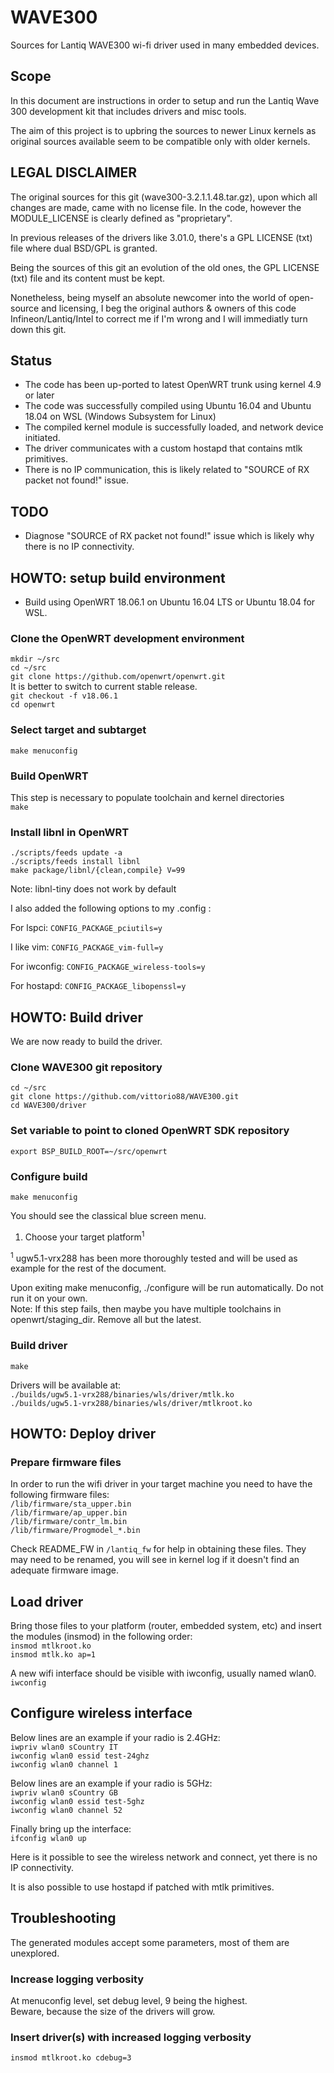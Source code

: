 # WAVE300
Sources for Lantiq WAVE300 wi-fi driver used in many embedded devices.

## Scope
In this document are instructions in order to setup and run
the Lantiq Wave 300 development kit that includes drivers and misc
tools.

The aim of this project is to upbring the sources to newer Linux kernels 
as original sources available seem to be compatible only with older kernels.

## LEGAL DISCLAIMER
The original sources for this git (wave300-3.2.1.1.48.tar.gz), upon which 
all changes are made, came with no license file. In the code, however
the MODULE_LICENSE is clearly defined as "proprietary".

In previous releases of the drivers like 3.01.0, there's a GPL 
LICENSE (txt) file where dual BSD/GPL is granted.

Being the sources of this git an evolution of the old ones, 
the GPL LICENSE (txt) file and its content must be kept.

Nonetheless, being myself an absolute newcomer into the world of
open-source and licensing, I beg the original authors & owners of this 
code Infineon/Lantiq/Intel to correct me if I'm wrong and I will 
immediatly turn down this git.

## Status
- The code has been up-ported to latest OpenWRT trunk using kernel 4.9 or later
- The code was successfully compiled using Ubuntu 16.04 and Ubuntu 18.04 on WSL (Windows Subsystem for Linux)
- The compiled kernel module is successfully loaded, and network device initiated.
- The driver communicates with a custom hostapd that contains mtlk primitives.
- There is no IP communication, this is likely related to "SOURCE of RX packet not found!" issue.

## TODO
- Diagnose "SOURCE of RX packet not found!" issue which is likely why there is no IP connectivity.


## HOWTO: setup build environment
* Build using OpenWRT 18.06.1 on Ubuntu 16.04 LTS or Ubuntu 18.04 for WSL.


### Clone the OpenWRT development environment
`mkdir ~/src`  
`cd ~/src`  
`git clone https://github.com/openwrt/openwrt.git`  
It is better to switch to current stable release.  
`git checkout -f v18.06.1`  
`cd openwrt`  

### Select target and subtarget
`make menuconfig`  

### Build OpenWRT
This step is necessary to populate toolchain and kernel directories  
`make`  

### Install libnl in OpenWRT
`./scripts/feeds update -a`  
`./scripts/feeds install libnl`  
`make package/libnl/{clean,compile} V=99`  

Note: libnl-tiny does not work by default

I also added the following options to my .config :

For lspci:
`CONFIG_PACKAGE_pciutils=y`  

I like vim:
`CONFIG_PACKAGE_vim-full=y`  

For iwconfig:
`CONFIG_PACKAGE_wireless-tools=y`  

For hostapd:
`CONFIG_PACKAGE_libopenssl=y` 


## HOWTO: Build driver
We are now ready to build the driver.

### Clone WAVE300 git repository
`cd ~/src`  
`git clone https://github.com/vittorio88/WAVE300.git`  
`cd WAVE300/driver`  

### Set variable to point to cloned OpenWRT SDK repository
`export BSP_BUILD_ROOT=~/src/openwrt`  

### Configure build
`make menuconfig`  

You should see the classical blue screen menu.  
1. Choose your target platform<sup>1</sup>  

<sup>1</sup> ugw5.1-vrx288 has been more thoroughly tested and will be used as example for the rest of the document.  

Upon exiting make menuconfig, ./configure will be run automatically. Do not run it on your own.  
Note: If this step fails, then maybe you have multiple toolchains in openwrt/staging_dir. Remove all but the latest.

### Build driver
`make`  

Drivers will be available at:  
`./builds/ugw5.1-vrx288/binaries/wls/driver/mtlk.ko`  
`./builds/ugw5.1-vrx288/binaries/wls/driver/mtlkroot.ko`  


## HOWTO: Deploy driver

### Prepare firmware files
In order to run the wifi driver in your target machine
you need to have the following firmware files:  
`/lib/firmware/sta_upper.bin`  
`/lib/firmware/ap_upper.bin`  
`/lib/firmware/contr_lm.bin`  
`/lib/firmware/Progmodel_*.bin`  

Check README_FW in `/lantiq_fw` for help in obtaining these files.
They may need to be renamed, you will see in kernel log if it doesn't find an
adequate firmware image.

## Load driver
Bring those files to your platform (router, embedded system, etc) and
insert the modules (insmod) in the following order:  
`insmod mtlkroot.ko`  
`insmod mtlk.ko ap=1`  

A new wifi interface should be visible with iwconfig, usually named wlan0.  
`iwconfig`  

## Configure wireless interface
Below lines are an example if your radio is 2.4GHz:  
`iwpriv wlan0 sCountry IT`  
`iwconfig wlan0 essid test-24ghz`  
`iwconfig wlan0 channel 1`  

Below lines are an example if your radio is 5GHz:  
`iwpriv wlan0 sCountry GB`  
`iwconfig wlan0 essid test-5ghz`  
`iwconfig wlan0 channel 52`  

Finally bring up the interface:  
`ifconfig wlan0 up`  

Here is it possible to see the wireless network and connect, yet 
there is no IP connectivity.

It is also possible to use hostapd if patched with mtlk primitives.

## Troubleshooting
The generated modules accept some parameters, most of them are unexplored.

### Increase logging verbosity
At menuconfig level, set debug level, 9 being the highest.  
Beware, because the size of the drivers will grow.

### Insert driver(s) with increased logging verbosity
`insmod mtlkroot.ko cdebug=3`


